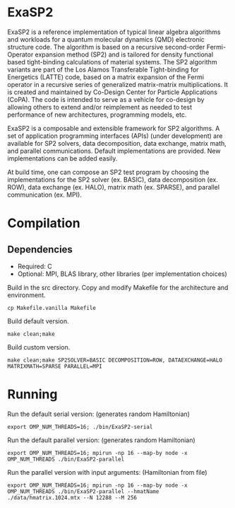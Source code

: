 # ExaSP2 

ExaSP2 is a reference implementation of typical linear algebra
algorithms and workloads for a quantum molecular dynamics (QMD)
electronic structure code. The algorithm is based on a recursive
second-order Fermi-Operator expansion method (SP2) and is tailored
for density functional based tight-binding calculations of
material systems. The SP2 algorithm variants are part of the Los Alamos 
Transferable Tight-binding for Energetics (LATTE) code, based on 
a matrix expansion of the Fermi operator in a recursive series 
of generalized matrix-matrix multiplications. 
It is created and maintained by Co-Design Center for Particle 
Applications (CoPA). The code is intended
to serve as a vehicle for co-design by allowing others to extend 
and/or reimplement as needed to test performance of new 
architectures, programming models, etc.

ExaSP2 is a composable and extensible framework for SP2 algorithms.
A set of application programming interfaces (APIs) (under development) are 
available for SP2 solvers, data decomposition, data exchange, matrix math, 
and parallel communications. Default implementations are provided. New 
implementations can be added easily.

At build time, one can compose an SP2 test program by choosing the 
implementations for the SP2 solver (ex. BASIC), data decomposition (ex. ROW),
data exchange (ex. HALO), matrix math (ex. SPARSE), and parallel communication
(ex. MPI).

# Compilation

## Dependencies
 * Required: C
 * Optional: MPI, BLAS library, other libraries (per implementation choices)

Build in the src directory.
Copy and modify Makefile for the architecture and environment.
```
cp Makefile.vanilla Makefile
```

Build default version.
```
make clean;make
```

Build custom version.
```
make clean;make SP2SOLVER=BASIC DECOMPOSITION=ROW, DATAEXCHANGE=HALO MATRIXMATH=SPARSE PARALLEL=MPI
```

# Running

Run the default serial version: (generates random Hamiltonian)
```
export OMP_NUM_THREADS=16; ./bin/ExaSP2-serial
```
Run the default parallel version: (generates random Hamiltonian)
```
export OMP_NUM_THREADS=16; mpirun -np 16 --map-by node -x OMP_NUM_THREADS ./bin/ExaSP2-parallel
```

Run the parallel version with input arguments: (Hamiltonian from file)
```
export OMP_NUM_THREADS=16; mpirun -np 16 --map-by node -x OMP_NUM_THREADS ./bin/ExaSP2-parallel --hmatName ./data/hmatrix.1024.mtx --N 12288 --M 256
```
